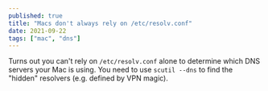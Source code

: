 ```yaml
---
published: true
title: "Macs don't always rely on /etc/resolv.conf"
date: 2021-09-22
tags: ["mac", "dns"]
---
```


Turns out you can't rely on `/etc/resolv.conf` alone to determine which DNS
servers your Mac is using. You need to use `scutil --dns` to find the "hidden"
resolvers (e.g. defined by VPN magic).

